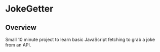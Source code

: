# JokeGetter
## Overview
Small 10 minute project to learn basic JavaScript fetching to grab a joke from an API.
